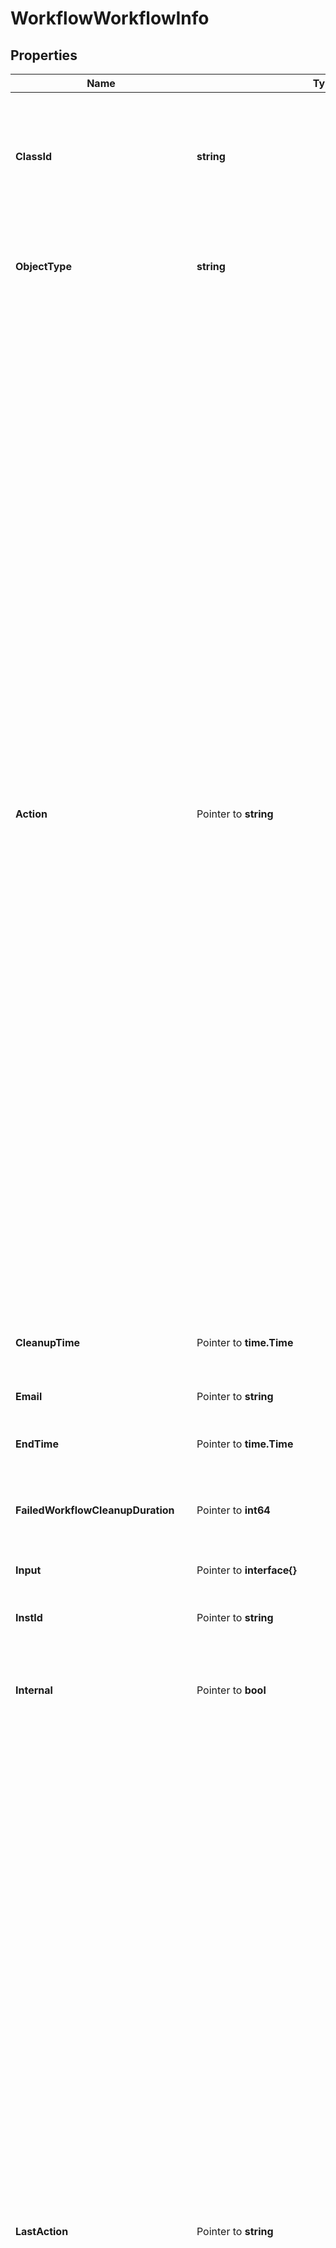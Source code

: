 # WorkflowWorkflowInfo

## Properties

Name | Type | Description | Notes
------------ | ------------- | ------------- | -------------
**ClassId** | **string** | The fully-qualified name of the instantiated, concrete type. This property is used as a discriminator to identify the type of the payload when marshaling and unmarshaling data. | [default to "workflow.WorkflowInfo"]
**ObjectType** | **string** | The fully-qualified name of the instantiated, concrete type. The value should be the same as the &#39;ClassId&#39; property. | [default to "workflow.WorkflowInfo"]
**Action** | Pointer to **string** | The action of the workflow such as start, cancel, retry, pause. * &#x60;None&#x60; - No action is set, this is the default value for action field. * &#x60;Create&#x60; - Create a new instance of the workflow but it does not start the execution of the workflow. Use the Start action to start execution of the workflow. * &#x60;Start&#x60; - Start a new execution of the workflow. * &#x60;Pause&#x60; - Pause the workflow, this can only be issued on workflows that are in running state. * &#x60;Resume&#x60; - Resume the workflow which was previously paused through pause action on the workflow. * &#x60;Retry&#x60; - Retry the workflow that has previously reached a final state and has the retryable property set to true on the workflow. A running or waiting workflow cannot be retried. If the property retryFromTaskName is also passed along with this action, the workflow will be started from that specific task, otherwise the workflow will be restarted. The task name must be one of the tasks that completed or failed in the previous run, you cannot retry a workflow from a task which wasn&#39;t run in the previous iteration. * &#x60;RetryFailed&#x60; - Retry the workflow that has failed. A running or waiting workflow or a workflow that completed successfully cannot be retried. Only the tasks that failed in the previous run will be retried and the rest of workflow will be run. This action does not restart the workflow and also does not support retrying from a specific task. * &#x60;Cancel&#x60; - Cancel the workflow that is in running or waiting state. | [optional] [default to "None"]
**CleanupTime** | Pointer to **time.Time** | The time when the workflow info will be removed from database. | [optional] [readonly] 
**Email** | Pointer to **string** | The email address of the user who started this workflow. | [optional] [readonly] 
**EndTime** | Pointer to **time.Time** | The time when the workflow reached a final state. | [optional] [readonly] 
**FailedWorkflowCleanupDuration** | Pointer to **int64** | The duration in hours after which the workflow info for failed, terminated or timed out workflow will be removed from database. | [optional] [default to 2160]
**Input** | Pointer to **interface{}** | All the given inputs for the workflow. | [optional] 
**InstId** | Pointer to **string** | A workflow instance Id which is the unique identified for the workflow execution. | [optional] [readonly] 
**Internal** | Pointer to **bool** | Denotes if this workflow is internal and should be hidden from user view of running workflows. | [optional] 
**LastAction** | Pointer to **string** | The last action that was issued on the workflow is saved in this field. * &#x60;None&#x60; - No action is set, this is the default value for action field. * &#x60;Create&#x60; - Create a new instance of the workflow but it does not start the execution of the workflow. Use the Start action to start execution of the workflow. * &#x60;Start&#x60; - Start a new execution of the workflow. * &#x60;Pause&#x60; - Pause the workflow, this can only be issued on workflows that are in running state. * &#x60;Resume&#x60; - Resume the workflow which was previously paused through pause action on the workflow. * &#x60;Retry&#x60; - Retry the workflow that has previously reached a final state and has the retryable property set to true on the workflow. A running or waiting workflow cannot be retried. If the property retryFromTaskName is also passed along with this action, the workflow will be started from that specific task, otherwise the workflow will be restarted. The task name must be one of the tasks that completed or failed in the previous run, you cannot retry a workflow from a task which wasn&#39;t run in the previous iteration. * &#x60;RetryFailed&#x60; - Retry the workflow that has failed. A running or waiting workflow or a workflow that completed successfully cannot be retried. Only the tasks that failed in the previous run will be retried and the rest of workflow will be run. This action does not restart the workflow and also does not support retrying from a specific task. * &#x60;Cancel&#x60; - Cancel the workflow that is in running or waiting state. | [optional] [readonly] [default to "None"]
**Message** | Pointer to [**[]WorkflowMessage**](WorkflowMessage.md) |  | [optional] 
**MetaVersion** | Pointer to **int64** | Version of the workflow metadata for which this workflow execution was started. | [optional] 
**Name** | Pointer to **string** | A name of the workflow execution instance. | [optional] 
**Output** | Pointer to **interface{}** | All the generated outputs for the workflow. | [optional] [readonly] 
**PauseReason** | Pointer to **string** | Denotes the reason workflow is in paused status. * &#x60;None&#x60; - Pause reason is none, which indicates there is no reason for the pause state. * &#x60;TaskWithWarning&#x60; - Pause reason indicates the workflow is in this state due to a task that has a status as completed with warnings. | [optional] [default to "None"]
**Progress** | Pointer to **float32** | This field indicates percentage of workflow task execution. | [optional] [readonly] 
**Properties** | Pointer to [**NullableWorkflowWorkflowInfoProperties**](workflow.WorkflowInfoProperties.md) |  | [optional] 
**RetryFromTaskName** | Pointer to **string** | This field is applicable when Retry action is issued for a workflow which is in a final state. When this field is not specified then the workflow will retry from the start of the workflow. When this field is specified then the workflow will be retried from the specified task. The field should carry the task name which is the unique name of the task within the workflow. The task name must be one of the tasks that completed or failed in the previous run, you cannot retry a workflow from a task which wasn&#39;t run in the previous iteration. | [optional] 
**Src** | Pointer to **string** | The source microservice name which is the owner for this workflow. | [optional] [readonly] 
**StartTime** | Pointer to **time.Time** | The time when the workflow was started for execution. | [optional] [readonly] 
**Status** | Pointer to **string** | A status of the workflow (RUNNING, WAITING, COMPLETED, TIME_OUT, FAILED). | [optional] [readonly] 
**SuccessWorkflowCleanupDuration** | Pointer to **int64** | The duration in hours after which the workflow info for successful workflow will be removed from database. | [optional] [default to 2160]
**TraceId** | Pointer to **string** | The trace id to keep track of workflow execution. | [optional] [readonly] 
**Type** | Pointer to **string** | A type of the workflow (serverconfig, ansible_monitoring). | [optional] [readonly] 
**UserActionRequired** | Pointer to **bool** | Property will be set when an user action is required on the workflow. This can be because the workflow is waiting for a wait task to be updated, workflow is paused or workflow launched by a configuration object has failed and needs to be retried in order to complete successfully. | [optional] [readonly] [default to false]
**UserId** | Pointer to **string** | The user identifier which indicates the user that started this workflow. | [optional] [readonly] 
**WaitReason** | Pointer to **string** | Denotes the reason workflow is in waiting status. * &#x60;None&#x60; - Wait reason is none, which indicates there is no reason for the waiting state. * &#x60;GatherTasks&#x60; - Wait reason is gathering tasks, which indicates the workflow is in this state in order to gather tasks. * &#x60;Duplicate&#x60; - Wait reason is duplicate, which indicates the workflow is a duplicate of current running workflow. * &#x60;RateLimit&#x60; - Wait reason is rate limit, which indicates the workflow is rate limited by account/instance level throttling threshold. * &#x60;WaitTask&#x60; - Wait reason when there are one or more wait tasks in the workflow which are yet to receive a task status update. * &#x60;PendingRetryFailed&#x60; - Wait reason when the workflow is pending a RetryFailed action. | [optional] [default to "None"]
**WorkflowCtx** | Pointer to [**NullableWorkflowWorkflowCtx**](workflow.WorkflowCtx.md) |  | [optional] 
**WorkflowMetaType** | Pointer to **string** | The type of workflow meta. Derived from the workflow meta that is used to launch this workflow instance. * &#x60;SystemDefined&#x60; - System defined workflow definition. * &#x60;UserDefined&#x60; - User defined workflow definition. * &#x60;Dynamic&#x60; - Dynamically defined workflow definition. | [optional] [default to "SystemDefined"]
**WorkflowTaskCount** | Pointer to **int64** | Total number of workflow tasks in this workflow. | [optional] [readonly] 
**WorkflowWorkerTaskCount** | Pointer to **int64** | Total number of worker tasks in this workflow. This count doesn&#39;t include the control tasks in the workflow. | [optional] [readonly] 
**Var0RollbackWorkflow** | Pointer to [**WorkflowRollbackWorkflowRelationship**](workflow.RollbackWorkflow.Relationship.md) |  | [optional] 
**Var1SwitchProfile** | Pointer to [**FabricSwitchProfileRelationship**](fabric.SwitchProfile.Relationship.md) |  | [optional] 
**Var2Profile** | Pointer to [**ChassisProfileRelationship**](chassis.Profile.Relationship.md) |  | [optional] 
**Var3ClusterProfile** | Pointer to [**HyperflexClusterProfileRelationship**](hyperflex.ClusterProfile.Relationship.md) |  | [optional] 
**Account** | Pointer to [**IamAccountRelationship**](iam.Account.Relationship.md) |  | [optional] 
**AssociatedObject** | Pointer to [**MoBaseMoRelationship**](mo.BaseMo.Relationship.md) |  | [optional] 
**Organization** | Pointer to [**OrganizationOrganizationRelationship**](organization.Organization.Relationship.md) |  | [optional] 
**ParentTaskInfo** | Pointer to [**WorkflowTaskInfoRelationship**](workflow.TaskInfo.Relationship.md) |  | [optional] 
**PendingDynamicWorkflowInfo** | Pointer to [**WorkflowPendingDynamicWorkflowInfoRelationship**](workflow.PendingDynamicWorkflowInfo.Relationship.md) |  | [optional] 
**Permission** | Pointer to [**IamPermissionRelationship**](iam.Permission.Relationship.md) |  | [optional] 
**TaskInfos** | Pointer to [**[]WorkflowTaskInfoRelationship**](WorkflowTaskInfoRelationship.md) | An array of relationships to workflowTaskInfo resources. | [optional] [readonly] 
**WorkflowDefinition** | Pointer to [**WorkflowWorkflowDefinitionRelationship**](workflow.WorkflowDefinition.Relationship.md) |  | [optional] 

## Methods

### NewWorkflowWorkflowInfo

`func NewWorkflowWorkflowInfo(classId string, objectType string, ) *WorkflowWorkflowInfo`

NewWorkflowWorkflowInfo instantiates a new WorkflowWorkflowInfo object
This constructor will assign default values to properties that have it defined,
and makes sure properties required by API are set, but the set of arguments
will change when the set of required properties is changed

### NewWorkflowWorkflowInfoWithDefaults

`func NewWorkflowWorkflowInfoWithDefaults() *WorkflowWorkflowInfo`

NewWorkflowWorkflowInfoWithDefaults instantiates a new WorkflowWorkflowInfo object
This constructor will only assign default values to properties that have it defined,
but it doesn't guarantee that properties required by API are set

### GetClassId

`func (o *WorkflowWorkflowInfo) GetClassId() string`

GetClassId returns the ClassId field if non-nil, zero value otherwise.

### GetClassIdOk

`func (o *WorkflowWorkflowInfo) GetClassIdOk() (*string, bool)`

GetClassIdOk returns a tuple with the ClassId field if it's non-nil, zero value otherwise
and a boolean to check if the value has been set.

### SetClassId

`func (o *WorkflowWorkflowInfo) SetClassId(v string)`

SetClassId sets ClassId field to given value.


### GetObjectType

`func (o *WorkflowWorkflowInfo) GetObjectType() string`

GetObjectType returns the ObjectType field if non-nil, zero value otherwise.

### GetObjectTypeOk

`func (o *WorkflowWorkflowInfo) GetObjectTypeOk() (*string, bool)`

GetObjectTypeOk returns a tuple with the ObjectType field if it's non-nil, zero value otherwise
and a boolean to check if the value has been set.

### SetObjectType

`func (o *WorkflowWorkflowInfo) SetObjectType(v string)`

SetObjectType sets ObjectType field to given value.


### GetAction

`func (o *WorkflowWorkflowInfo) GetAction() string`

GetAction returns the Action field if non-nil, zero value otherwise.

### GetActionOk

`func (o *WorkflowWorkflowInfo) GetActionOk() (*string, bool)`

GetActionOk returns a tuple with the Action field if it's non-nil, zero value otherwise
and a boolean to check if the value has been set.

### SetAction

`func (o *WorkflowWorkflowInfo) SetAction(v string)`

SetAction sets Action field to given value.

### HasAction

`func (o *WorkflowWorkflowInfo) HasAction() bool`

HasAction returns a boolean if a field has been set.

### GetCleanupTime

`func (o *WorkflowWorkflowInfo) GetCleanupTime() time.Time`

GetCleanupTime returns the CleanupTime field if non-nil, zero value otherwise.

### GetCleanupTimeOk

`func (o *WorkflowWorkflowInfo) GetCleanupTimeOk() (*time.Time, bool)`

GetCleanupTimeOk returns a tuple with the CleanupTime field if it's non-nil, zero value otherwise
and a boolean to check if the value has been set.

### SetCleanupTime

`func (o *WorkflowWorkflowInfo) SetCleanupTime(v time.Time)`

SetCleanupTime sets CleanupTime field to given value.

### HasCleanupTime

`func (o *WorkflowWorkflowInfo) HasCleanupTime() bool`

HasCleanupTime returns a boolean if a field has been set.

### GetEmail

`func (o *WorkflowWorkflowInfo) GetEmail() string`

GetEmail returns the Email field if non-nil, zero value otherwise.

### GetEmailOk

`func (o *WorkflowWorkflowInfo) GetEmailOk() (*string, bool)`

GetEmailOk returns a tuple with the Email field if it's non-nil, zero value otherwise
and a boolean to check if the value has been set.

### SetEmail

`func (o *WorkflowWorkflowInfo) SetEmail(v string)`

SetEmail sets Email field to given value.

### HasEmail

`func (o *WorkflowWorkflowInfo) HasEmail() bool`

HasEmail returns a boolean if a field has been set.

### GetEndTime

`func (o *WorkflowWorkflowInfo) GetEndTime() time.Time`

GetEndTime returns the EndTime field if non-nil, zero value otherwise.

### GetEndTimeOk

`func (o *WorkflowWorkflowInfo) GetEndTimeOk() (*time.Time, bool)`

GetEndTimeOk returns a tuple with the EndTime field if it's non-nil, zero value otherwise
and a boolean to check if the value has been set.

### SetEndTime

`func (o *WorkflowWorkflowInfo) SetEndTime(v time.Time)`

SetEndTime sets EndTime field to given value.

### HasEndTime

`func (o *WorkflowWorkflowInfo) HasEndTime() bool`

HasEndTime returns a boolean if a field has been set.

### GetFailedWorkflowCleanupDuration

`func (o *WorkflowWorkflowInfo) GetFailedWorkflowCleanupDuration() int64`

GetFailedWorkflowCleanupDuration returns the FailedWorkflowCleanupDuration field if non-nil, zero value otherwise.

### GetFailedWorkflowCleanupDurationOk

`func (o *WorkflowWorkflowInfo) GetFailedWorkflowCleanupDurationOk() (*int64, bool)`

GetFailedWorkflowCleanupDurationOk returns a tuple with the FailedWorkflowCleanupDuration field if it's non-nil, zero value otherwise
and a boolean to check if the value has been set.

### SetFailedWorkflowCleanupDuration

`func (o *WorkflowWorkflowInfo) SetFailedWorkflowCleanupDuration(v int64)`

SetFailedWorkflowCleanupDuration sets FailedWorkflowCleanupDuration field to given value.

### HasFailedWorkflowCleanupDuration

`func (o *WorkflowWorkflowInfo) HasFailedWorkflowCleanupDuration() bool`

HasFailedWorkflowCleanupDuration returns a boolean if a field has been set.

### GetInput

`func (o *WorkflowWorkflowInfo) GetInput() interface{}`

GetInput returns the Input field if non-nil, zero value otherwise.

### GetInputOk

`func (o *WorkflowWorkflowInfo) GetInputOk() (*interface{}, bool)`

GetInputOk returns a tuple with the Input field if it's non-nil, zero value otherwise
and a boolean to check if the value has been set.

### SetInput

`func (o *WorkflowWorkflowInfo) SetInput(v interface{})`

SetInput sets Input field to given value.

### HasInput

`func (o *WorkflowWorkflowInfo) HasInput() bool`

HasInput returns a boolean if a field has been set.

### SetInputNil

`func (o *WorkflowWorkflowInfo) SetInputNil(b bool)`

 SetInputNil sets the value for Input to be an explicit nil

### UnsetInput
`func (o *WorkflowWorkflowInfo) UnsetInput()`

UnsetInput ensures that no value is present for Input, not even an explicit nil
### GetInstId

`func (o *WorkflowWorkflowInfo) GetInstId() string`

GetInstId returns the InstId field if non-nil, zero value otherwise.

### GetInstIdOk

`func (o *WorkflowWorkflowInfo) GetInstIdOk() (*string, bool)`

GetInstIdOk returns a tuple with the InstId field if it's non-nil, zero value otherwise
and a boolean to check if the value has been set.

### SetInstId

`func (o *WorkflowWorkflowInfo) SetInstId(v string)`

SetInstId sets InstId field to given value.

### HasInstId

`func (o *WorkflowWorkflowInfo) HasInstId() bool`

HasInstId returns a boolean if a field has been set.

### GetInternal

`func (o *WorkflowWorkflowInfo) GetInternal() bool`

GetInternal returns the Internal field if non-nil, zero value otherwise.

### GetInternalOk

`func (o *WorkflowWorkflowInfo) GetInternalOk() (*bool, bool)`

GetInternalOk returns a tuple with the Internal field if it's non-nil, zero value otherwise
and a boolean to check if the value has been set.

### SetInternal

`func (o *WorkflowWorkflowInfo) SetInternal(v bool)`

SetInternal sets Internal field to given value.

### HasInternal

`func (o *WorkflowWorkflowInfo) HasInternal() bool`

HasInternal returns a boolean if a field has been set.

### GetLastAction

`func (o *WorkflowWorkflowInfo) GetLastAction() string`

GetLastAction returns the LastAction field if non-nil, zero value otherwise.

### GetLastActionOk

`func (o *WorkflowWorkflowInfo) GetLastActionOk() (*string, bool)`

GetLastActionOk returns a tuple with the LastAction field if it's non-nil, zero value otherwise
and a boolean to check if the value has been set.

### SetLastAction

`func (o *WorkflowWorkflowInfo) SetLastAction(v string)`

SetLastAction sets LastAction field to given value.

### HasLastAction

`func (o *WorkflowWorkflowInfo) HasLastAction() bool`

HasLastAction returns a boolean if a field has been set.

### GetMessage

`func (o *WorkflowWorkflowInfo) GetMessage() []WorkflowMessage`

GetMessage returns the Message field if non-nil, zero value otherwise.

### GetMessageOk

`func (o *WorkflowWorkflowInfo) GetMessageOk() (*[]WorkflowMessage, bool)`

GetMessageOk returns a tuple with the Message field if it's non-nil, zero value otherwise
and a boolean to check if the value has been set.

### SetMessage

`func (o *WorkflowWorkflowInfo) SetMessage(v []WorkflowMessage)`

SetMessage sets Message field to given value.

### HasMessage

`func (o *WorkflowWorkflowInfo) HasMessage() bool`

HasMessage returns a boolean if a field has been set.

### SetMessageNil

`func (o *WorkflowWorkflowInfo) SetMessageNil(b bool)`

 SetMessageNil sets the value for Message to be an explicit nil

### UnsetMessage
`func (o *WorkflowWorkflowInfo) UnsetMessage()`

UnsetMessage ensures that no value is present for Message, not even an explicit nil
### GetMetaVersion

`func (o *WorkflowWorkflowInfo) GetMetaVersion() int64`

GetMetaVersion returns the MetaVersion field if non-nil, zero value otherwise.

### GetMetaVersionOk

`func (o *WorkflowWorkflowInfo) GetMetaVersionOk() (*int64, bool)`

GetMetaVersionOk returns a tuple with the MetaVersion field if it's non-nil, zero value otherwise
and a boolean to check if the value has been set.

### SetMetaVersion

`func (o *WorkflowWorkflowInfo) SetMetaVersion(v int64)`

SetMetaVersion sets MetaVersion field to given value.

### HasMetaVersion

`func (o *WorkflowWorkflowInfo) HasMetaVersion() bool`

HasMetaVersion returns a boolean if a field has been set.

### GetName

`func (o *WorkflowWorkflowInfo) GetName() string`

GetName returns the Name field if non-nil, zero value otherwise.

### GetNameOk

`func (o *WorkflowWorkflowInfo) GetNameOk() (*string, bool)`

GetNameOk returns a tuple with the Name field if it's non-nil, zero value otherwise
and a boolean to check if the value has been set.

### SetName

`func (o *WorkflowWorkflowInfo) SetName(v string)`

SetName sets Name field to given value.

### HasName

`func (o *WorkflowWorkflowInfo) HasName() bool`

HasName returns a boolean if a field has been set.

### GetOutput

`func (o *WorkflowWorkflowInfo) GetOutput() interface{}`

GetOutput returns the Output field if non-nil, zero value otherwise.

### GetOutputOk

`func (o *WorkflowWorkflowInfo) GetOutputOk() (*interface{}, bool)`

GetOutputOk returns a tuple with the Output field if it's non-nil, zero value otherwise
and a boolean to check if the value has been set.

### SetOutput

`func (o *WorkflowWorkflowInfo) SetOutput(v interface{})`

SetOutput sets Output field to given value.

### HasOutput

`func (o *WorkflowWorkflowInfo) HasOutput() bool`

HasOutput returns a boolean if a field has been set.

### SetOutputNil

`func (o *WorkflowWorkflowInfo) SetOutputNil(b bool)`

 SetOutputNil sets the value for Output to be an explicit nil

### UnsetOutput
`func (o *WorkflowWorkflowInfo) UnsetOutput()`

UnsetOutput ensures that no value is present for Output, not even an explicit nil
### GetPauseReason

`func (o *WorkflowWorkflowInfo) GetPauseReason() string`

GetPauseReason returns the PauseReason field if non-nil, zero value otherwise.

### GetPauseReasonOk

`func (o *WorkflowWorkflowInfo) GetPauseReasonOk() (*string, bool)`

GetPauseReasonOk returns a tuple with the PauseReason field if it's non-nil, zero value otherwise
and a boolean to check if the value has been set.

### SetPauseReason

`func (o *WorkflowWorkflowInfo) SetPauseReason(v string)`

SetPauseReason sets PauseReason field to given value.

### HasPauseReason

`func (o *WorkflowWorkflowInfo) HasPauseReason() bool`

HasPauseReason returns a boolean if a field has been set.

### GetProgress

`func (o *WorkflowWorkflowInfo) GetProgress() float32`

GetProgress returns the Progress field if non-nil, zero value otherwise.

### GetProgressOk

`func (o *WorkflowWorkflowInfo) GetProgressOk() (*float32, bool)`

GetProgressOk returns a tuple with the Progress field if it's non-nil, zero value otherwise
and a boolean to check if the value has been set.

### SetProgress

`func (o *WorkflowWorkflowInfo) SetProgress(v float32)`

SetProgress sets Progress field to given value.

### HasProgress

`func (o *WorkflowWorkflowInfo) HasProgress() bool`

HasProgress returns a boolean if a field has been set.

### GetProperties

`func (o *WorkflowWorkflowInfo) GetProperties() WorkflowWorkflowInfoProperties`

GetProperties returns the Properties field if non-nil, zero value otherwise.

### GetPropertiesOk

`func (o *WorkflowWorkflowInfo) GetPropertiesOk() (*WorkflowWorkflowInfoProperties, bool)`

GetPropertiesOk returns a tuple with the Properties field if it's non-nil, zero value otherwise
and a boolean to check if the value has been set.

### SetProperties

`func (o *WorkflowWorkflowInfo) SetProperties(v WorkflowWorkflowInfoProperties)`

SetProperties sets Properties field to given value.

### HasProperties

`func (o *WorkflowWorkflowInfo) HasProperties() bool`

HasProperties returns a boolean if a field has been set.

### SetPropertiesNil

`func (o *WorkflowWorkflowInfo) SetPropertiesNil(b bool)`

 SetPropertiesNil sets the value for Properties to be an explicit nil

### UnsetProperties
`func (o *WorkflowWorkflowInfo) UnsetProperties()`

UnsetProperties ensures that no value is present for Properties, not even an explicit nil
### GetRetryFromTaskName

`func (o *WorkflowWorkflowInfo) GetRetryFromTaskName() string`

GetRetryFromTaskName returns the RetryFromTaskName field if non-nil, zero value otherwise.

### GetRetryFromTaskNameOk

`func (o *WorkflowWorkflowInfo) GetRetryFromTaskNameOk() (*string, bool)`

GetRetryFromTaskNameOk returns a tuple with the RetryFromTaskName field if it's non-nil, zero value otherwise
and a boolean to check if the value has been set.

### SetRetryFromTaskName

`func (o *WorkflowWorkflowInfo) SetRetryFromTaskName(v string)`

SetRetryFromTaskName sets RetryFromTaskName field to given value.

### HasRetryFromTaskName

`func (o *WorkflowWorkflowInfo) HasRetryFromTaskName() bool`

HasRetryFromTaskName returns a boolean if a field has been set.

### GetSrc

`func (o *WorkflowWorkflowInfo) GetSrc() string`

GetSrc returns the Src field if non-nil, zero value otherwise.

### GetSrcOk

`func (o *WorkflowWorkflowInfo) GetSrcOk() (*string, bool)`

GetSrcOk returns a tuple with the Src field if it's non-nil, zero value otherwise
and a boolean to check if the value has been set.

### SetSrc

`func (o *WorkflowWorkflowInfo) SetSrc(v string)`

SetSrc sets Src field to given value.

### HasSrc

`func (o *WorkflowWorkflowInfo) HasSrc() bool`

HasSrc returns a boolean if a field has been set.

### GetStartTime

`func (o *WorkflowWorkflowInfo) GetStartTime() time.Time`

GetStartTime returns the StartTime field if non-nil, zero value otherwise.

### GetStartTimeOk

`func (o *WorkflowWorkflowInfo) GetStartTimeOk() (*time.Time, bool)`

GetStartTimeOk returns a tuple with the StartTime field if it's non-nil, zero value otherwise
and a boolean to check if the value has been set.

### SetStartTime

`func (o *WorkflowWorkflowInfo) SetStartTime(v time.Time)`

SetStartTime sets StartTime field to given value.

### HasStartTime

`func (o *WorkflowWorkflowInfo) HasStartTime() bool`

HasStartTime returns a boolean if a field has been set.

### GetStatus

`func (o *WorkflowWorkflowInfo) GetStatus() string`

GetStatus returns the Status field if non-nil, zero value otherwise.

### GetStatusOk

`func (o *WorkflowWorkflowInfo) GetStatusOk() (*string, bool)`

GetStatusOk returns a tuple with the Status field if it's non-nil, zero value otherwise
and a boolean to check if the value has been set.

### SetStatus

`func (o *WorkflowWorkflowInfo) SetStatus(v string)`

SetStatus sets Status field to given value.

### HasStatus

`func (o *WorkflowWorkflowInfo) HasStatus() bool`

HasStatus returns a boolean if a field has been set.

### GetSuccessWorkflowCleanupDuration

`func (o *WorkflowWorkflowInfo) GetSuccessWorkflowCleanupDuration() int64`

GetSuccessWorkflowCleanupDuration returns the SuccessWorkflowCleanupDuration field if non-nil, zero value otherwise.

### GetSuccessWorkflowCleanupDurationOk

`func (o *WorkflowWorkflowInfo) GetSuccessWorkflowCleanupDurationOk() (*int64, bool)`

GetSuccessWorkflowCleanupDurationOk returns a tuple with the SuccessWorkflowCleanupDuration field if it's non-nil, zero value otherwise
and a boolean to check if the value has been set.

### SetSuccessWorkflowCleanupDuration

`func (o *WorkflowWorkflowInfo) SetSuccessWorkflowCleanupDuration(v int64)`

SetSuccessWorkflowCleanupDuration sets SuccessWorkflowCleanupDuration field to given value.

### HasSuccessWorkflowCleanupDuration

`func (o *WorkflowWorkflowInfo) HasSuccessWorkflowCleanupDuration() bool`

HasSuccessWorkflowCleanupDuration returns a boolean if a field has been set.

### GetTraceId

`func (o *WorkflowWorkflowInfo) GetTraceId() string`

GetTraceId returns the TraceId field if non-nil, zero value otherwise.

### GetTraceIdOk

`func (o *WorkflowWorkflowInfo) GetTraceIdOk() (*string, bool)`

GetTraceIdOk returns a tuple with the TraceId field if it's non-nil, zero value otherwise
and a boolean to check if the value has been set.

### SetTraceId

`func (o *WorkflowWorkflowInfo) SetTraceId(v string)`

SetTraceId sets TraceId field to given value.

### HasTraceId

`func (o *WorkflowWorkflowInfo) HasTraceId() bool`

HasTraceId returns a boolean if a field has been set.

### GetType

`func (o *WorkflowWorkflowInfo) GetType() string`

GetType returns the Type field if non-nil, zero value otherwise.

### GetTypeOk

`func (o *WorkflowWorkflowInfo) GetTypeOk() (*string, bool)`

GetTypeOk returns a tuple with the Type field if it's non-nil, zero value otherwise
and a boolean to check if the value has been set.

### SetType

`func (o *WorkflowWorkflowInfo) SetType(v string)`

SetType sets Type field to given value.

### HasType

`func (o *WorkflowWorkflowInfo) HasType() bool`

HasType returns a boolean if a field has been set.

### GetUserActionRequired

`func (o *WorkflowWorkflowInfo) GetUserActionRequired() bool`

GetUserActionRequired returns the UserActionRequired field if non-nil, zero value otherwise.

### GetUserActionRequiredOk

`func (o *WorkflowWorkflowInfo) GetUserActionRequiredOk() (*bool, bool)`

GetUserActionRequiredOk returns a tuple with the UserActionRequired field if it's non-nil, zero value otherwise
and a boolean to check if the value has been set.

### SetUserActionRequired

`func (o *WorkflowWorkflowInfo) SetUserActionRequired(v bool)`

SetUserActionRequired sets UserActionRequired field to given value.

### HasUserActionRequired

`func (o *WorkflowWorkflowInfo) HasUserActionRequired() bool`

HasUserActionRequired returns a boolean if a field has been set.

### GetUserId

`func (o *WorkflowWorkflowInfo) GetUserId() string`

GetUserId returns the UserId field if non-nil, zero value otherwise.

### GetUserIdOk

`func (o *WorkflowWorkflowInfo) GetUserIdOk() (*string, bool)`

GetUserIdOk returns a tuple with the UserId field if it's non-nil, zero value otherwise
and a boolean to check if the value has been set.

### SetUserId

`func (o *WorkflowWorkflowInfo) SetUserId(v string)`

SetUserId sets UserId field to given value.

### HasUserId

`func (o *WorkflowWorkflowInfo) HasUserId() bool`

HasUserId returns a boolean if a field has been set.

### GetWaitReason

`func (o *WorkflowWorkflowInfo) GetWaitReason() string`

GetWaitReason returns the WaitReason field if non-nil, zero value otherwise.

### GetWaitReasonOk

`func (o *WorkflowWorkflowInfo) GetWaitReasonOk() (*string, bool)`

GetWaitReasonOk returns a tuple with the WaitReason field if it's non-nil, zero value otherwise
and a boolean to check if the value has been set.

### SetWaitReason

`func (o *WorkflowWorkflowInfo) SetWaitReason(v string)`

SetWaitReason sets WaitReason field to given value.

### HasWaitReason

`func (o *WorkflowWorkflowInfo) HasWaitReason() bool`

HasWaitReason returns a boolean if a field has been set.

### GetWorkflowCtx

`func (o *WorkflowWorkflowInfo) GetWorkflowCtx() WorkflowWorkflowCtx`

GetWorkflowCtx returns the WorkflowCtx field if non-nil, zero value otherwise.

### GetWorkflowCtxOk

`func (o *WorkflowWorkflowInfo) GetWorkflowCtxOk() (*WorkflowWorkflowCtx, bool)`

GetWorkflowCtxOk returns a tuple with the WorkflowCtx field if it's non-nil, zero value otherwise
and a boolean to check if the value has been set.

### SetWorkflowCtx

`func (o *WorkflowWorkflowInfo) SetWorkflowCtx(v WorkflowWorkflowCtx)`

SetWorkflowCtx sets WorkflowCtx field to given value.

### HasWorkflowCtx

`func (o *WorkflowWorkflowInfo) HasWorkflowCtx() bool`

HasWorkflowCtx returns a boolean if a field has been set.

### SetWorkflowCtxNil

`func (o *WorkflowWorkflowInfo) SetWorkflowCtxNil(b bool)`

 SetWorkflowCtxNil sets the value for WorkflowCtx to be an explicit nil

### UnsetWorkflowCtx
`func (o *WorkflowWorkflowInfo) UnsetWorkflowCtx()`

UnsetWorkflowCtx ensures that no value is present for WorkflowCtx, not even an explicit nil
### GetWorkflowMetaType

`func (o *WorkflowWorkflowInfo) GetWorkflowMetaType() string`

GetWorkflowMetaType returns the WorkflowMetaType field if non-nil, zero value otherwise.

### GetWorkflowMetaTypeOk

`func (o *WorkflowWorkflowInfo) GetWorkflowMetaTypeOk() (*string, bool)`

GetWorkflowMetaTypeOk returns a tuple with the WorkflowMetaType field if it's non-nil, zero value otherwise
and a boolean to check if the value has been set.

### SetWorkflowMetaType

`func (o *WorkflowWorkflowInfo) SetWorkflowMetaType(v string)`

SetWorkflowMetaType sets WorkflowMetaType field to given value.

### HasWorkflowMetaType

`func (o *WorkflowWorkflowInfo) HasWorkflowMetaType() bool`

HasWorkflowMetaType returns a boolean if a field has been set.

### GetWorkflowTaskCount

`func (o *WorkflowWorkflowInfo) GetWorkflowTaskCount() int64`

GetWorkflowTaskCount returns the WorkflowTaskCount field if non-nil, zero value otherwise.

### GetWorkflowTaskCountOk

`func (o *WorkflowWorkflowInfo) GetWorkflowTaskCountOk() (*int64, bool)`

GetWorkflowTaskCountOk returns a tuple with the WorkflowTaskCount field if it's non-nil, zero value otherwise
and a boolean to check if the value has been set.

### SetWorkflowTaskCount

`func (o *WorkflowWorkflowInfo) SetWorkflowTaskCount(v int64)`

SetWorkflowTaskCount sets WorkflowTaskCount field to given value.

### HasWorkflowTaskCount

`func (o *WorkflowWorkflowInfo) HasWorkflowTaskCount() bool`

HasWorkflowTaskCount returns a boolean if a field has been set.

### GetWorkflowWorkerTaskCount

`func (o *WorkflowWorkflowInfo) GetWorkflowWorkerTaskCount() int64`

GetWorkflowWorkerTaskCount returns the WorkflowWorkerTaskCount field if non-nil, zero value otherwise.

### GetWorkflowWorkerTaskCountOk

`func (o *WorkflowWorkflowInfo) GetWorkflowWorkerTaskCountOk() (*int64, bool)`

GetWorkflowWorkerTaskCountOk returns a tuple with the WorkflowWorkerTaskCount field if it's non-nil, zero value otherwise
and a boolean to check if the value has been set.

### SetWorkflowWorkerTaskCount

`func (o *WorkflowWorkflowInfo) SetWorkflowWorkerTaskCount(v int64)`

SetWorkflowWorkerTaskCount sets WorkflowWorkerTaskCount field to given value.

### HasWorkflowWorkerTaskCount

`func (o *WorkflowWorkflowInfo) HasWorkflowWorkerTaskCount() bool`

HasWorkflowWorkerTaskCount returns a boolean if a field has been set.

### GetVar0RollbackWorkflow

`func (o *WorkflowWorkflowInfo) GetVar0RollbackWorkflow() WorkflowRollbackWorkflowRelationship`

GetVar0RollbackWorkflow returns the Var0RollbackWorkflow field if non-nil, zero value otherwise.

### GetVar0RollbackWorkflowOk

`func (o *WorkflowWorkflowInfo) GetVar0RollbackWorkflowOk() (*WorkflowRollbackWorkflowRelationship, bool)`

GetVar0RollbackWorkflowOk returns a tuple with the Var0RollbackWorkflow field if it's non-nil, zero value otherwise
and a boolean to check if the value has been set.

### SetVar0RollbackWorkflow

`func (o *WorkflowWorkflowInfo) SetVar0RollbackWorkflow(v WorkflowRollbackWorkflowRelationship)`

SetVar0RollbackWorkflow sets Var0RollbackWorkflow field to given value.

### HasVar0RollbackWorkflow

`func (o *WorkflowWorkflowInfo) HasVar0RollbackWorkflow() bool`

HasVar0RollbackWorkflow returns a boolean if a field has been set.

### GetVar1SwitchProfile

`func (o *WorkflowWorkflowInfo) GetVar1SwitchProfile() FabricSwitchProfileRelationship`

GetVar1SwitchProfile returns the Var1SwitchProfile field if non-nil, zero value otherwise.

### GetVar1SwitchProfileOk

`func (o *WorkflowWorkflowInfo) GetVar1SwitchProfileOk() (*FabricSwitchProfileRelationship, bool)`

GetVar1SwitchProfileOk returns a tuple with the Var1SwitchProfile field if it's non-nil, zero value otherwise
and a boolean to check if the value has been set.

### SetVar1SwitchProfile

`func (o *WorkflowWorkflowInfo) SetVar1SwitchProfile(v FabricSwitchProfileRelationship)`

SetVar1SwitchProfile sets Var1SwitchProfile field to given value.

### HasVar1SwitchProfile

`func (o *WorkflowWorkflowInfo) HasVar1SwitchProfile() bool`

HasVar1SwitchProfile returns a boolean if a field has been set.

### GetVar2Profile

`func (o *WorkflowWorkflowInfo) GetVar2Profile() ChassisProfileRelationship`

GetVar2Profile returns the Var2Profile field if non-nil, zero value otherwise.

### GetVar2ProfileOk

`func (o *WorkflowWorkflowInfo) GetVar2ProfileOk() (*ChassisProfileRelationship, bool)`

GetVar2ProfileOk returns a tuple with the Var2Profile field if it's non-nil, zero value otherwise
and a boolean to check if the value has been set.

### SetVar2Profile

`func (o *WorkflowWorkflowInfo) SetVar2Profile(v ChassisProfileRelationship)`

SetVar2Profile sets Var2Profile field to given value.

### HasVar2Profile

`func (o *WorkflowWorkflowInfo) HasVar2Profile() bool`

HasVar2Profile returns a boolean if a field has been set.

### GetVar3ClusterProfile

`func (o *WorkflowWorkflowInfo) GetVar3ClusterProfile() HyperflexClusterProfileRelationship`

GetVar3ClusterProfile returns the Var3ClusterProfile field if non-nil, zero value otherwise.

### GetVar3ClusterProfileOk

`func (o *WorkflowWorkflowInfo) GetVar3ClusterProfileOk() (*HyperflexClusterProfileRelationship, bool)`

GetVar3ClusterProfileOk returns a tuple with the Var3ClusterProfile field if it's non-nil, zero value otherwise
and a boolean to check if the value has been set.

### SetVar3ClusterProfile

`func (o *WorkflowWorkflowInfo) SetVar3ClusterProfile(v HyperflexClusterProfileRelationship)`

SetVar3ClusterProfile sets Var3ClusterProfile field to given value.

### HasVar3ClusterProfile

`func (o *WorkflowWorkflowInfo) HasVar3ClusterProfile() bool`

HasVar3ClusterProfile returns a boolean if a field has been set.

### GetAccount

`func (o *WorkflowWorkflowInfo) GetAccount() IamAccountRelationship`

GetAccount returns the Account field if non-nil, zero value otherwise.

### GetAccountOk

`func (o *WorkflowWorkflowInfo) GetAccountOk() (*IamAccountRelationship, bool)`

GetAccountOk returns a tuple with the Account field if it's non-nil, zero value otherwise
and a boolean to check if the value has been set.

### SetAccount

`func (o *WorkflowWorkflowInfo) SetAccount(v IamAccountRelationship)`

SetAccount sets Account field to given value.

### HasAccount

`func (o *WorkflowWorkflowInfo) HasAccount() bool`

HasAccount returns a boolean if a field has been set.

### GetAssociatedObject

`func (o *WorkflowWorkflowInfo) GetAssociatedObject() MoBaseMoRelationship`

GetAssociatedObject returns the AssociatedObject field if non-nil, zero value otherwise.

### GetAssociatedObjectOk

`func (o *WorkflowWorkflowInfo) GetAssociatedObjectOk() (*MoBaseMoRelationship, bool)`

GetAssociatedObjectOk returns a tuple with the AssociatedObject field if it's non-nil, zero value otherwise
and a boolean to check if the value has been set.

### SetAssociatedObject

`func (o *WorkflowWorkflowInfo) SetAssociatedObject(v MoBaseMoRelationship)`

SetAssociatedObject sets AssociatedObject field to given value.

### HasAssociatedObject

`func (o *WorkflowWorkflowInfo) HasAssociatedObject() bool`

HasAssociatedObject returns a boolean if a field has been set.

### GetOrganization

`func (o *WorkflowWorkflowInfo) GetOrganization() OrganizationOrganizationRelationship`

GetOrganization returns the Organization field if non-nil, zero value otherwise.

### GetOrganizationOk

`func (o *WorkflowWorkflowInfo) GetOrganizationOk() (*OrganizationOrganizationRelationship, bool)`

GetOrganizationOk returns a tuple with the Organization field if it's non-nil, zero value otherwise
and a boolean to check if the value has been set.

### SetOrganization

`func (o *WorkflowWorkflowInfo) SetOrganization(v OrganizationOrganizationRelationship)`

SetOrganization sets Organization field to given value.

### HasOrganization

`func (o *WorkflowWorkflowInfo) HasOrganization() bool`

HasOrganization returns a boolean if a field has been set.

### GetParentTaskInfo

`func (o *WorkflowWorkflowInfo) GetParentTaskInfo() WorkflowTaskInfoRelationship`

GetParentTaskInfo returns the ParentTaskInfo field if non-nil, zero value otherwise.

### GetParentTaskInfoOk

`func (o *WorkflowWorkflowInfo) GetParentTaskInfoOk() (*WorkflowTaskInfoRelationship, bool)`

GetParentTaskInfoOk returns a tuple with the ParentTaskInfo field if it's non-nil, zero value otherwise
and a boolean to check if the value has been set.

### SetParentTaskInfo

`func (o *WorkflowWorkflowInfo) SetParentTaskInfo(v WorkflowTaskInfoRelationship)`

SetParentTaskInfo sets ParentTaskInfo field to given value.

### HasParentTaskInfo

`func (o *WorkflowWorkflowInfo) HasParentTaskInfo() bool`

HasParentTaskInfo returns a boolean if a field has been set.

### GetPendingDynamicWorkflowInfo

`func (o *WorkflowWorkflowInfo) GetPendingDynamicWorkflowInfo() WorkflowPendingDynamicWorkflowInfoRelationship`

GetPendingDynamicWorkflowInfo returns the PendingDynamicWorkflowInfo field if non-nil, zero value otherwise.

### GetPendingDynamicWorkflowInfoOk

`func (o *WorkflowWorkflowInfo) GetPendingDynamicWorkflowInfoOk() (*WorkflowPendingDynamicWorkflowInfoRelationship, bool)`

GetPendingDynamicWorkflowInfoOk returns a tuple with the PendingDynamicWorkflowInfo field if it's non-nil, zero value otherwise
and a boolean to check if the value has been set.

### SetPendingDynamicWorkflowInfo

`func (o *WorkflowWorkflowInfo) SetPendingDynamicWorkflowInfo(v WorkflowPendingDynamicWorkflowInfoRelationship)`

SetPendingDynamicWorkflowInfo sets PendingDynamicWorkflowInfo field to given value.

### HasPendingDynamicWorkflowInfo

`func (o *WorkflowWorkflowInfo) HasPendingDynamicWorkflowInfo() bool`

HasPendingDynamicWorkflowInfo returns a boolean if a field has been set.

### GetPermission

`func (o *WorkflowWorkflowInfo) GetPermission() IamPermissionRelationship`

GetPermission returns the Permission field if non-nil, zero value otherwise.

### GetPermissionOk

`func (o *WorkflowWorkflowInfo) GetPermissionOk() (*IamPermissionRelationship, bool)`

GetPermissionOk returns a tuple with the Permission field if it's non-nil, zero value otherwise
and a boolean to check if the value has been set.

### SetPermission

`func (o *WorkflowWorkflowInfo) SetPermission(v IamPermissionRelationship)`

SetPermission sets Permission field to given value.

### HasPermission

`func (o *WorkflowWorkflowInfo) HasPermission() bool`

HasPermission returns a boolean if a field has been set.

### GetTaskInfos

`func (o *WorkflowWorkflowInfo) GetTaskInfos() []WorkflowTaskInfoRelationship`

GetTaskInfos returns the TaskInfos field if non-nil, zero value otherwise.

### GetTaskInfosOk

`func (o *WorkflowWorkflowInfo) GetTaskInfosOk() (*[]WorkflowTaskInfoRelationship, bool)`

GetTaskInfosOk returns a tuple with the TaskInfos field if it's non-nil, zero value otherwise
and a boolean to check if the value has been set.

### SetTaskInfos

`func (o *WorkflowWorkflowInfo) SetTaskInfos(v []WorkflowTaskInfoRelationship)`

SetTaskInfos sets TaskInfos field to given value.

### HasTaskInfos

`func (o *WorkflowWorkflowInfo) HasTaskInfos() bool`

HasTaskInfos returns a boolean if a field has been set.

### SetTaskInfosNil

`func (o *WorkflowWorkflowInfo) SetTaskInfosNil(b bool)`

 SetTaskInfosNil sets the value for TaskInfos to be an explicit nil

### UnsetTaskInfos
`func (o *WorkflowWorkflowInfo) UnsetTaskInfos()`

UnsetTaskInfos ensures that no value is present for TaskInfos, not even an explicit nil
### GetWorkflowDefinition

`func (o *WorkflowWorkflowInfo) GetWorkflowDefinition() WorkflowWorkflowDefinitionRelationship`

GetWorkflowDefinition returns the WorkflowDefinition field if non-nil, zero value otherwise.

### GetWorkflowDefinitionOk

`func (o *WorkflowWorkflowInfo) GetWorkflowDefinitionOk() (*WorkflowWorkflowDefinitionRelationship, bool)`

GetWorkflowDefinitionOk returns a tuple with the WorkflowDefinition field if it's non-nil, zero value otherwise
and a boolean to check if the value has been set.

### SetWorkflowDefinition

`func (o *WorkflowWorkflowInfo) SetWorkflowDefinition(v WorkflowWorkflowDefinitionRelationship)`

SetWorkflowDefinition sets WorkflowDefinition field to given value.

### HasWorkflowDefinition

`func (o *WorkflowWorkflowInfo) HasWorkflowDefinition() bool`

HasWorkflowDefinition returns a boolean if a field has been set.


[[Back to Model list]](../README.md#documentation-for-models) [[Back to API list]](../README.md#documentation-for-api-endpoints) [[Back to README]](../README.md)


